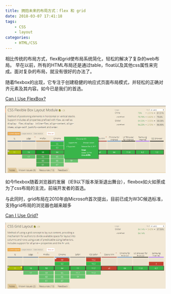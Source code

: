 ```yaml
---
title: 拥抱未来的布局方式：flex 和 grid
date: 2018-03-07 17:41:18
tags:
    - CSS
    - layout
categories:
    - HTML/CSS
---
```


相比传统的布局方式，flex和grid使布局系统简化，轻松的解决了复杂的web布局。
早在以前，所有的HTML布局还是通过table，float以及其他css属性来完成。面对复杂的布局，就没有很好的办法了。

随着flexbox的出现，它专注于创建稳健的响应式页面布局模式，并轻松的正确对齐元素及其内容。如今已是我们的首选。

[Can I Use FlexBox?](https://caniuse.com/#feat=flexbox)

![](../assets/images/css-layout-flex1.png)

如今flexbox随着浏览器的发展（IE9以下版本渐渐退出舞台），flexbox如火如荼成为了css布局的主流，前端开发者的首选。

与此同时，grid布局在2010年由Microsoft首次提出，目前已成为W3C候选标准，支持grid布局的浏览器也越来越多

[Can I Use Grid?](https://caniuse.com/#feat=css-grid)

![](../assets/images/css-layout-grid1.png)